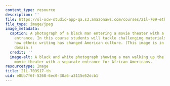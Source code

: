 ```yaml
---
content_type: resource
description: ''
file: https://ol-ocw-studio-app-qa.s3.amazonaws.com/courses/21l-709-ethnic-literature-in-america-spring-2017/e8bb7f6f52686ec030a6a3115e52dcb1_21L-709S17-th.jpg
file_type: image/jpeg
image_metadata:
  caption: A photograph of a black man entering a movie theater with a segregated
    entrance. In this course students will tackle challenging materials to explore
    how ethnic writing has changed American culture. (This image is in the public
    domain.)
  credit: ''
  image-alt: A black and white photograph showing a man walking up the steps to a
    movie theater with a separate entrance for African Americans.
resourcetype: Image
title: 21L-709S17-th
uid: e8bb7f6f-5268-6ec0-30a6-a3115e52dcb1
---
```

